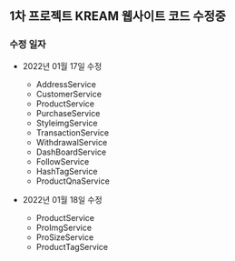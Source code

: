 ## 1차 프로젝트 KREAM 웹사이트 코드 수정중

### 수정 일자
- 2022년 01월 17일 수정
  - AddressService
  - CustomerService
  - ProductService
  - PurchaseService
  - StyleimgService
  - TransactionService
  - WithdrawalService
  - DashBoardService
  - FollowService
  - HashTagService
  - ProductQnaService

- 2022년 01월 18일 수정
  - ProductService
  - ProImgService
  - ProSizeService
  - ProductTagService
